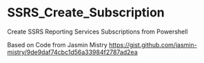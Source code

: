 # SSRS_Create_Subscription
Create SSRS Reporting Services Subscriptions from Powershell

Based on Code from Jasmin Mistry
https://gist.github.com/jasmin-mistry/9de9daf74cbc1d56a33984f2787ad2ea
